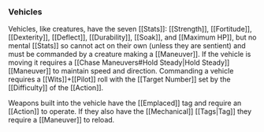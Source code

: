 ### Vehicles
Vehicles, like creatures, have the seven [[Stats]]: [[Strength]], [[Fortitude]], [[Dexterity]], [[Deflect]], [[Durability]], [[Soak]], and [[Maximum HP]], but no mental [[Stats]] so cannot act on their own (unless they are sentient) and must be commanded by a creature making a [[Maneuver]]. If the vehicle is moving it requires a [[Chase Maneuvers#Hold Steady|Hold Steady]] [[Maneuver]] to maintain speed and direction. Commanding a vehicle requires a [[Wits]]+[[Pilot]] roll with the [[Target Number]] set by the [[Difficulty]] of the [[Action]].

Weapons built into the vehicle have the [[Emplaced]] tag and require an [[Action]] to operate. If they also have the [[Mechanical]] [[Tags|Tag]] they require a [[Maneuver]] to reload.